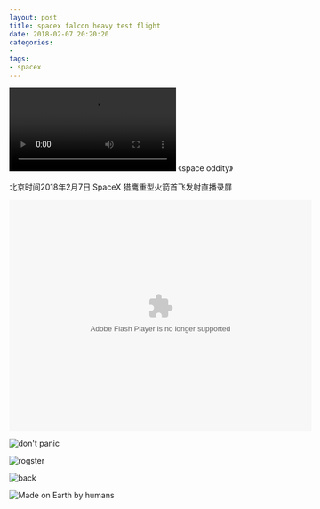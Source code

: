 ```yaml
---
layout: post
title: spacex falcon heavy test flight
date: 2018-02-07 20:20:20
categories:
- 
tags:
- spacex
---
```



<video controls="" autoplay="" name="media"><source src="http://fs.w.kugou.com/201802072026/b60f5849f44bbc87ce4297bfc7a07b0f/G037/M01/0E/17/xYYBAFYl3MeAWChpAE6IbEYt4HY814.mp3" type="audio/mpeg"></video>
《space oddity》  

北京时间2018年2月7日 SpaceX 猎鹰重型火箭首飞发射直播录屏

<embed height="415" width="544" quality="high" allowfullscreen="true" type="application/x-shockwave-flash" src="//static.hdslb.com/miniloader.swf" flashvars="aid=19246790&page=1" pluginspage="//www.adobe.com/shockwave/download/download.cgi?P1_Prod_Version=ShockwaveFlash">

![don't panic](https://pic1.zhimg.com/80/v2-4f5c0ad490f3221e1c728fd6da90044a_hd.jpg)  

![rogster](https://pic4.zhimg.com/80/v2-d2021720a268366b5a92ecfb0c829fe2_hd.jpg)  

![back](https://pic3.zhimg.com/80/v2-6bf4b7e87f7771a386e2935cb0f90abf_hd.jpg)  

![Made on Earth by humans](https://pic4.zhimg.com/80/v2-483748e460235a669b8bb6dc85257e5b_hd.jpg)  